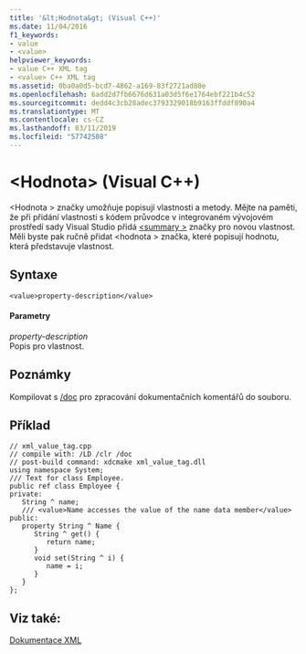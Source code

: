 ```yaml
---
title: '&lt;Hodnota&gt; (Visual C++)'
ms.date: 11/04/2016
f1_keywords:
- value
- <value>
helpviewer_keywords:
- value C++ XML tag
- <value> C++ XML tag
ms.assetid: 0ba0a0d5-bcd7-4862-a169-83f2721ad80e
ms.openlocfilehash: 6add2d7fb6676d631a03d5f6e1764ebf221b4c52
ms.sourcegitcommit: dedd4c3cb28adec3793329018b9163ffddf890a4
ms.translationtype: MT
ms.contentlocale: cs-CZ
ms.lasthandoff: 03/11/2019
ms.locfileid: "57742508"
---
```

# <a name="ltvaluegt-visual-c"></a>&lt;Hodnota&gt; (Visual C++)

\<Hodnota > značky umožňuje popisují vlastnosti a metody. Mějte na paměti, že při přidání vlastnosti s kódem průvodce v integrovaném vývojovém prostředí sady Visual Studio přidá [ \<summary >](../ide/summary-visual-cpp.md) značky pro novou vlastnost. Měli byste pak ručně přidat \<hodnota > značka, které popisují hodnotu, která představuje vlastnost.

## <a name="syntax"></a>Syntaxe

```
<value>property-description</value>
```

#### <a name="parameters"></a>Parametry

*property-description*<br/>
Popis pro vlastnost.

## <a name="remarks"></a>Poznámky

Kompilovat s [/doc](../build/reference/doc-process-documentation-comments-c-cpp.md) pro zpracování dokumentačních komentářů do souboru.

## <a name="example"></a>Příklad

```
// xml_value_tag.cpp
// compile with: /LD /clr /doc
// post-build command: xdcmake xml_value_tag.dll
using namespace System;
/// Text for class Employee.
public ref class Employee {
private:
   String ^ name;
   /// <value>Name accesses the value of the name data member</value>
public:
   property String ^ Name {
      String ^ get() {
         return name;
      }
      void set(String ^ i) {
         name = i;
      }
   }
};
```

## <a name="see-also"></a>Viz také:

[Dokumentace XML](../ide/xml-documentation-visual-cpp.md)
